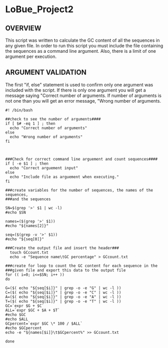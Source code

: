 # LoBue_Project2

## **OVERVIEW** 
This script was written to calculate the GC content of all the sequences in any given file. In order to run this script 
you must include the file containing the sequences as a command line argument. Also, there is a limit of one argument per execution.
## **ARGUMENT VALIDATION**
  The first "if, else" statement is used to confirm only one argument was included with the script. If there is only one argument 
  you will get a message saying "Correct number of arguments. If number of arguments is not one than you will get an error message, 
  "Wrong number of arguments.
  
    #! /bin/bash
  
    ##check to see the number of arguments####
    if [ $# -eq 1 ] ; then
      echo "Correct number of arguments"
    else
      echo "Wrong number of arguments"
    fi



    ###Check for correct command line arguement and count sequences####
    if [ -e $1 ] ; then
      echo "Correct arguement input"
    else
      echo "Include file as arguement when executing."
    fi

    ###create variables for the number of sequences, the names of the sequences,
    ###and the sequences

    SN=$(grep '>' $1 | wc -l)
    #echo $SN

    names=($(grep '>' $1))
    #echo "${names[2]}"

    seq=($(grep -v '>' $1))
    #echo "${seq[0]}"

    ###Create the output file and insert the header###
      touch GCcount.txt
      echo -e "Sequence name\tGC percentage" > GCcount.txt

    ###create for loop to count the GC content for each sequence in the
    ###given file and export this data to the output file
    for (( i=0; i<=$SN; i++ ))
    do

    G=($( echo "${seq[$i]}" | grep -o -e "G" | wc -l ))
    C=($( echo "${seq[$i]}" | grep -o -e "C" | wc -l ))
    A=($( echo "${seq[$i]}" | grep -o -e "A" | wc -l ))
    T=($( echo "${seq[$i]}" | grep -o -e "T" | wc -l ))
    GC=`expr $G + $C`
    ALL=`expr $GC + $A + $T`
    #echo $GC
    #echo $ALL
    GCpercent=`expr $GC \* 100 / $ALL`
    #echo $GCpercent
    echo -e "${names[$i]}\t$GCpercent%" >> GCcount.txt

    done

